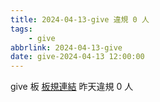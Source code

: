 ```yaml
---
title: 2024-04-13-give 違規 0 人
tags:
    - give
abbrlink: 2024-04-13-give
date: give-2024-04-13 12:00:00
---
```

give 板 [板規連結](https://www.ptt.cc/bbs/give/M.1612495900.A.C32.html)
昨天違規 0 人
